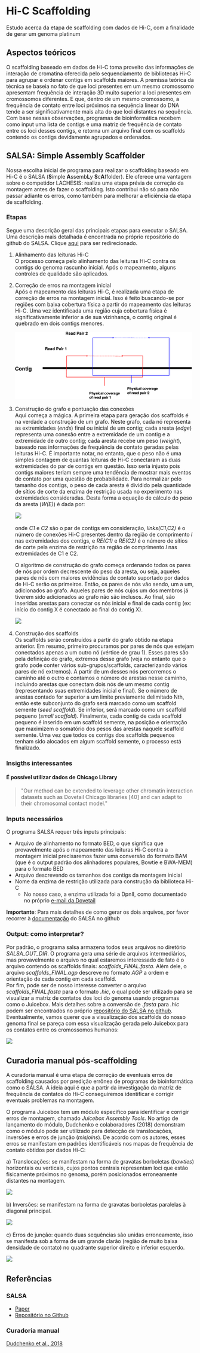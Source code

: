 # Hi-C Scaffolding
Estudo acerca da etapa de scaffolding com dados de Hi-C, com a finalidade de gerar um genoma platinum

## Aspectos teóricos
O scaffolding baseado em dados de Hi-C toma proveito das informações de interação de cromatina oferecida pelo sequenciamento de bibliotecas Hi-C para agrupar e ordenar contigs em scaffolds maiores. A premissa teórica da técnica se baseia no fato de que loci presentes em um mesmo cromossomo apresentam frequência de interação 3D muito superior a loci presentes em cromossomos diferentes. E que, dentro de um mesmo cromossomo, a frequência de contato entre loci próximos na sequência linear do DNA tende a ser significativamente mais alta do que loci distantes na sequência. Com base nessas observações, programas de bioinformática recebem como input uma lista de contigs e uma matriz de frequência de contato entre os loci desses contigs, e retorna um arquivo final com os scaffolds contendo os contigs devidamente agrupados e ordenados.  

## SALSA: Simple Assembly Scaffolder  
Nossa escolha inicial de programa para realizar o scaffolding baseado em Hi-C é o SALSA (**S**imple **A**ssemb**L**y **S**c**A**ffolder). Ele oferece uma vantagem sobre o competidor LACHESIS: realiza uma etapa prévia de correção da montagem antes de fazer o scaffolding. Isto contribui não só para não passar adiante os erros, como também para melhorar a eficiência da etapa de scaffolding.  

### Etapas  
Segue uma descrição geral das principais etapas para executar o SALSA. Uma descrição mais detalhada é encontrada no próprio repositório do github do SALSA. Clique [aqui](https://github.com/marbl/SALSA#how-to-run-the-code) para ser redirecionado.   
1. Alinhamento das leituras Hi-C  
  O processo começa pelo alinhamento das leituras Hi-C contra os contigs do genoma rascunho inicial. Após o mapeamento, alguns controles de qualidade são aplicados. 
2. Correção de erros na montagem inicial  
  Após o mapeamento das leituras Hi-C, é realizada uma etapa de correção de erros na montagem inicial. Isso é feito buscando-se por regiões com baixa cobertura física a partir do mapeamento das leituras Hi-C. Uma vez identificada uma região cuja cobertura física é significativamente inferior a de sua vizinhança, o contig original é quebrado em dois contigs menores.  

    ![Cobertura física](https://github.com/jgnunes/hi-C_scaffolding/blob/master/images/physical_coverage.png)

3. Construção do grafo e pontuação das conexões  
  Aqui começa a mágica. A primeira etapa para geração dos scaffolds é na verdade a construção de um grafo. Neste grafo, cada nó representa as extremidades (*ends*) final ou inicial de um contig; cada aresta (*edge*) representa uma conexão entre a extremidade de um contig e a extremidade de outro contig; cada aresta recebe um peso (*weight*), baseado nas informações de frequência de contato geradas pelas leituras Hi-C. É importante notar, no entanto, que o peso não é uma simples contagem de quantas leituras de Hi-C conectaram as duas extremidades do par de contigs em questão. Isso seria injusto pois contigs maiores teriam sempre uma tendência de mostrar mais eventos de contato por uma questão de probabilidade. Para normalizar pelo tamanho dos contigs, o peso de cada aresta é dividido pela quantidade de sítios de corte da enzima de restrição usada no experimento nas extremidades consideradas. Desta forma a equação de cálculo do peso da aresta (*W(E)*) é dada por: 

    <img src="https://user-images.githubusercontent.com/22843614/89224455-e4ed3c80-d5ae-11ea-8c6d-71dc5e938f64.png" width="30%">
    
    onde *C1* e *C2* são o par de contigs em consideração, *links(C1,C2)* é o número de conexões Hi-C presentes dentro da região de comprimento *l* nas extremidades dos contigs, e *RE(C1)* e *RE(C2)* é o número de sítios de corte pela enzima de restrição na região de comprimento *l* nas extremidades de C1 e C2. 
    
    O algoritmo de construção do grafo começa ordenando todos os pares de nós por ordem decrescente do peso da aresta, ou seja, aqueles pares de nós com maiores evidências de contato suportado por dados de Hi-C serão os primeiros. Então, os pares de nós vão sendo, um a um, adicionados ao grafo. Aqueles pares de nós cujos um dos membros já tiverem sido adicionados ao grafo não são inclusos. Ao final, são inseridas arestas para conectar os nós inicial e final de cada contig (ex: início do contig X é conectado ao final do contig X).   
    
    <img src="https://user-images.githubusercontent.com/22843614/89228957-f20e2980-d5b6-11ea-9a20-ffb0c8bd871d.png" width="40%">  
    
4. Construção dos scaffolds  
  Os scaffolds serão construídos a partir do grafo obtido na etapa anterior. Em resumo, primeiro procuramos por pares de nós que estejam conectados apenas a um outro nó (vértice de grau 1). Esses pares são pela definição do grafo, extremos desse grafo (veja no entanto que o grafo pode conter vários sub-grupos/scaffolds, caracterizando vários pares de nó extremos). A partir de um desses nós percorremos o caminho até o outro e contamos o número de arestas nesse caminho, incluindo arestas que conectam dois nós de um mesmo contig (representando suas extremidades inicial e final). Se o número de arestas contado for superior a um limite previamente delimitado Nth, então este subconjunto do grafo será marcado como um scaffold semente (*seed scaffold*). Se inferior, será marcado como um scaffold pequeno (*small scaffold*). Finalmente, cada contig de cada scaffold pequeno é inserido em um scaffold semente, na posição e orientação que maximizem o somatório dos pesos das arestas naquele scaffold semente. Uma vez que todos os contigs dos scaffolds pequenos tenham sido alocados em algum scaffold semente, o processo está finalizado.   

### Insigths interessantes  
#### É possível utilizar dados de Chicago Library  
> "Our method can be extended to leverage other chromatin interaction datasets such as Dovetail Chicago libraries [40] and can adapt to their chromosomal contact model."

### Inputs necessários  
O programa SALSA requer três inputs principais: 
* Arquivo de alinhamento no formato BED, o que significa que provavelmente após o mapeamento das leituras Hi-C contra a montagem inicial precisaremos fazer uma conversão do formato BAM (que é o output padrão dos alinhadores populares, Bowtie e BWA-MEM) para o formato BED  
* Arquivo descrevendo os tamanhos dos contigs da montagem inicial  
* Nome da enzima de restrição utilizada para construção da biblioteca Hi-C  
  - No nosso caso, a enzima utilizada foi a DpnII, como documentado no próprio [e-mail da Dovetail](https://mail.google.com/mail/u/0/?tab=cm#starred/FMfcgxwGCkkFBSHKWfVmjGNHwLLKVHhR)

**Importante**: Para mais detalhes de como gerar os dois arquivos, por favor recorrer à [documentação](https://github.com/marbl/SALSA#how-to-run-the-code) do SALSA no github  

### Output: como interpretar?  
Por padrão, o programa salsa armazena todos seus arquivos no diretório *SALSA_OUT_DIR*. O programa gera uma série de arquivos intermediários, mas provavelmente o arquivo no qual estaremos interessado de fato é o arquivo contendo os scaffolds finais: *scaffolds_FINAL.fasta*. Além dele, o arquivo *scaffolds_FINAL.agp* descreve no formato *AGP* a ordem e orientação de cada contig em cada scaffold.  
Por fim, pode ser de nosso interesse converter o arquivo *scaffolds_FINAL.fasta* para o formato *.hic*, o qual pode ser utilizado para se visualizar a matriz de contatos dos loci do genoma usando programas como o Juicebox. Mais detalhes sobre a conversão de *.fasta* para *.hic* podem ser encontrados no próprio [repositório do SALSA no github](https://github.com/marbl/SALSA#generate-hic-file-from-salsa-scaffolds). Eventualmente, vamos querer que a visualização dos scaffolds do nosso genoma final se pareça com essa visualização gerada pelo Juicebox para os contatos entre os cromossomos humanos:  

<img src="https://user-images.githubusercontent.com/22843614/89295465-6be5f780-d637-11ea-9032-9d3e29a3dd0b.png" width="40%">

## Curadoria manual pós-scaffolding 
A curadoria manual é uma etapa de correção de eventuais erros de scaffolding causados por predição errônea de programas de bioinformática como o SALSA. A ideia aqui é que a partir da investigação da matriz de frequência de contatos do Hi-C conseguiremos identificar e corrigir eventuais problemas na montagem.  

O programa Juicebox tem um módulo específico para identificar e corrigir erros de montagem, chamado *Juicebox Assembly Tools*. No artigo de lançamento do módulo, Dudchenko e colaboradores (2018) demonstram como o módulo pode ser utilizado para detecção de translocações, inversões e erros de junção (*misjoins*). De acordo com os autores, esses erros se manifestam em padrões identificáveis nos mapas de frequência de contato obtidos por dados Hi-C:  

a) Translocações: se manifestam na forma de gravatas borboletas (*bowties*) horizontais ou verticais, cujos pontos centrais representam loci que estão fisicamente próximos no genoma, porém posicionados erroneamente distantes na montagem.  

<img src="https://user-images.githubusercontent.com/22843614/89343968-8346d400-d67b-11ea-83f3-1dbf36d37fa5.png" width="80%">

b) Inversões: se manifestam na forma de gravatas borboletas paralelas à diagonal principal. 

<img src="https://user-images.githubusercontent.com/22843614/89344140-cbfe8d00-d67b-11ea-87a4-3da215fea151.png" width="80%">  

c) Erros de junção: quando duas sequências são unidas erroneamente, isso se manifesta sob a forma de um grande clarão (região de muito baixa densidade de contato) no quadrante superior direito e inferior esquerdo.  

<img src="https://user-images.githubusercontent.com/22843614/89344484-5646f100-d67c-11ea-8d39-64c98d1c713e.png" width="80%"> 


## Referências  
### SALSA
* [Paper](https://bmcgenomics.biomedcentral.com/articles/10.1186/s12864-017-3879-z)  
* [Repositório no Github](https://github.com/marbl/SALSA)  

### Curadoria manual   
[Dudchenko et al., 2018](https://www.biorxiv.org/content/10.1101/254797v1.full#F2)

